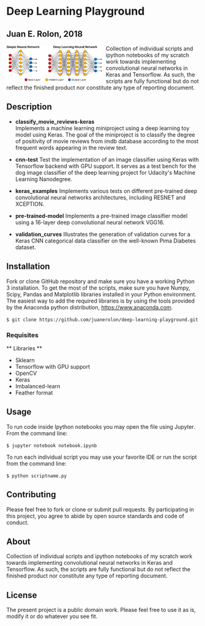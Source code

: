 
# Deep Learning Playground 

## Juan E. Rolon, 2018

<img src="deep-learning.png"
     alt="customer_segments"
     style="float: left; margin-right: 10px; width: 250px;" />

Collection of individual scripts and ipython notebooks of my scratch work towards implementing convolutional neural networks in Keras and Tensorflow. As such, the scripts are fully functional but do not reflect the finished product nor constitute any type of reporting document. 

## Description

- **classify_movie_reviews-keras**  
Implements a machine learning miniproject using a deep learning toy model using Keras. The goal of the miniproject is to classify the degree of positivity of movie reviews from imdb database according to the most frequent words appearing in the review text.  


- **cnn-test** 
Test the implementation of an image classifier using Keras with Tensorflow backend with GPU support. It serves as a test bench for the dog image classifier of the deep learning project for Udacity's Machine Learning Nanodegree.   


- **keras_examples**
Implements various tests on different pre-trained deep convolutional neural networks architectures, including RESNET and XCEPTION.  


- **pre-trained-model**
Implements a pre-trained image classifier model using a 16-layer deep convolutional neural network VGG16.    


- **validation_curves**
Illustrates the generation of validation curves for a Keras CNN categorical data classifier on the well-known Pima Diabetes dataset.




## Installation

Fork or clone GitHub repository and make sure you have a working Python 3 installation. To get the most of the scripts, make sure you have Numpy, Scipy, Pandas and Matplotlib libraries installed in your Python environment.  The easiest way to add the required libraries is by using the tools provided by the Anaconda python distribution, https://www.anaconda.com.

`$ git clone https://github.com/juanerolon/deep-learning-playground.git`

### Requisites

** Libraries **

- Sklearn 
- Tensorflow with GPU support
- OpenCV
- Keras  
- Imbalanced-learn
- Feather format

## Usage

To run code inside Ipython notebooks you may open the file using Jupyter. From the command line:

`$ jupyter notebook notebook.ipynb`

To run each individual script you may use your favorite IDE or run the script from the command line:

`$ python scriptname.py`

## Contributing

Please feel free to fork or clone or submit pull requests. By participating in this project, you agree to abide by open source standards and code of conduct.

## About

Collection of individual scripts and ipython notebooks of my scratch work towards implementing convolutional neural networks in Keras and Tensorflow. As such, the scripts are fully functional but do not reflect the finished product nor constitute any type of reporting document.

## License

The present project is a public domain work. Please feel free to use it as is, modify it or do whatever you see fit.


```python

```
